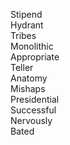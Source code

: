 Stipend  
Hydrant  
Tribes  
Monolithic  
Appropriate  
Teller  
Anatomy  
Mishaps  
Presidential  
Successful  
Nervously  
Bated   

